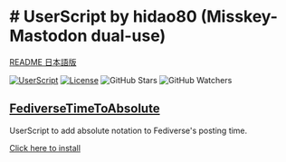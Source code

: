 # # UserScript by hidao80 (Misskey-Mastodon dual-use)

[README 日本語版](./README_ja.md)

[![UserScript](https://img.shields.io/badge/Framework-UserScript-blue.svg)](https://en.wikipedia.org/wiki/Userscript)
[![License](https://img.shields.io/github/license/hidao80/UserScript)](/LICENSE)
![GitHub Stars](https://img.shields.io/github/stars/hidao80/UserScript?style=social)
![GitHub Watchers](https://img.shields.io/github/watchers/hidao80/UserScript?style=social)

## [FediverseTimeToAbsolute](./FediverseTimeToAbsolute/README_ja.md)

UserScript to add absolute notation to Fediverse's posting time.

[Click here to install](https://github.com/hidao80/UserScript/raw/main/src/FediverseTimeToAbsolute/FediverseTimeToAbsolute.user.js)

